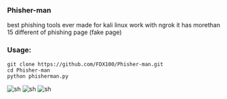 ### Phisher-man
best phishing tools ever made for kali linux work with ngrok 
it has morethan 15 different of phishing page (fake page)

### Usage:
```
git clone https://github.com/FDX100/Phisher-man.git
cd Phisher-man
python phisherman.py
```
![sh](https://github.com/FDX100/Phisher-man/blob/master/img/1.png)
![sh](https://github.com/FDX100/Phisher-man/blob/master/img/2.png)
![sh](https://github.com/FDX100/Phisher-man/blob/master/img/3.png)
